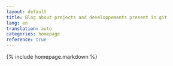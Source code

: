 ```yaml
---
layout: default
title: Blog about projects and developpements present in git
lang: en
translation: auto
categories: homepage
reference: true
---
```

{% include homepage.markdown %}
